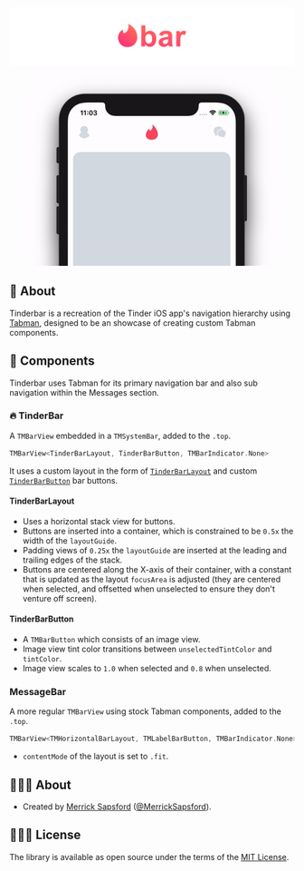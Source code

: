 <p align="center">
    <img src=".readme/logo.png" width="890" alt="Tinderbar"/>
    <img src=".readme/tinderbar.gif" width="450" alt="Tinderbar"/>
</p>

## 🤔 About
Tinderbar is a recreation of the Tinder iOS app's navigation hierarchy using [Tabman](https://github.com/uias/Tabman), designed to be an showcase of creating custom Tabman components.

## 🚀 Components
Tinderbar uses Tabman for its primary navigation bar and also sub navigation within the Messages section.

### 🔥 TinderBar
A `TMBarView` embedded in a `TMSystemBar`, added to the `.top`.
```swift
TMBarView<TinderBarLayout, TinderBarButton, TMBarIndicator.None>
```

It uses a custom layout in the form of [`TinderBarLayout`]() and custom [`TinderBarButton`]() bar buttons.

#### TinderBarLayout
- Uses a horizontal stack view for buttons.
- Buttons are inserted into a container, which is constrained to be `0.5x` the width of the `layoutGuide`.
- Padding views of `0.25x` the `layoutGuide` are inserted at the leading and trailing edges of the stack.
- Buttons are centered along the X-axis of their container, with a constant that is updated as the layout `focusArea` is adjusted (they are centered when selected, and offsetted when unselected to ensure they don't venture off screen).

#### TinderBarButton
- A `TMBarButton` which consists of an image view.
- Image view tint color transitions between `unselectedTintColor` and `tintColor`.
- Image view scales to `1.0` when selected and `0.8` when unselected.

### MessageBar
A more regular `TMBarView` using stock Tabman components, added to the `.top`.
```swift
TMBarView<TMHorizontalBarLayout, TMLabelBarButton, TMBarIndicator.None>
```
- `contentMode` of the layout is set to `.fit`.

## 👨🏻‍💻 About
- Created by [Merrick Sapsford](https://github.com/msaps) ([@MerrickSapsford](https://twitter.com/MerrickSapsford)).

## 👮🏻‍♂️ License
The library is available as open source under the terms of the [MIT License](http://opensource.org/licenses/MIT).
